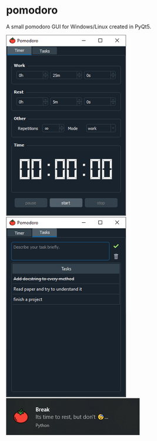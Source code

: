 # pomodoro
A small pomodoro GUI for Windows/Linux created in PyQt5.

<img src="images/screenshot_1.png">
<img src="images/screenshot_2.png">
<img src="images/screenshot_3.png">

